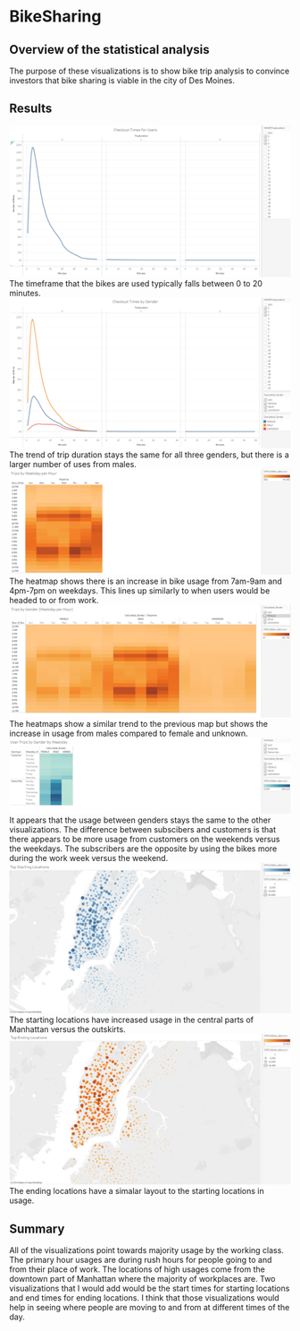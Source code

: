 # BikeSharing
## Overview of the statistical analysis
The purpose of these visualizations is to show bike trip analysis to convince investors that bike sharing is viable in the city of Des Moines.
## Results
![Checkout Times](Images/CheckoutTimes.png)
The timeframe that the bikes are used typically falls between 0 to 20 minutes.
![Checkout Times by Gender](Images/CheckoutTimesGender.png)
The trend of trip duration stays the same for all three genders, but there is a larger number of uses from males.
![Trips by Weekday by Hour](Images/TripByWeekdayPerHour.png)
The heatmap shows there is an increase in bike usage from 7am-9am and 4pm-7pm on weekdays. This lines up similarly to when users would be headed to or from work.
![Trips By Weekday by Hour by Gender](Images/TripsByGenderByWeekday.png)
The heatmaps show a similar trend to the previous map but shows the increase in usage from males compared to female and unknown.
![Trips by Usertype by Weekday by Hour by Gender](Images/UsertypeTripsByGenderByWeekday.png)
It appears that the usage between genders stays the same to the other visualizations. The difference between subscibers and customers is that there appears to be more usage from customers on the weekends versus the weekdays. The subscribers are the opposite by using the bikes more during the work week versus the weekend.
![Top Starting Locations](Images/TopStartingLocations.png)
The starting locations have increased usage in the central parts of Manhattan versus the outskirts.
![top Ending Locations](Images/TopEndingLocations.png)
The ending locations have a simalar layout to the starting locations in usage.
## Summary
All of the visualizations point towards majority usage by the working class. The primary hour usages are during rush hours for people going to and from their place of work. The locations of high usages come from the downtown part of Manhattan where the majority of workplaces are. Two visualizations that I would add would be the start times for starting locations and end times for ending locations. I think that those visualizations would help in seeing where people are moving to and from at different times of the day.
